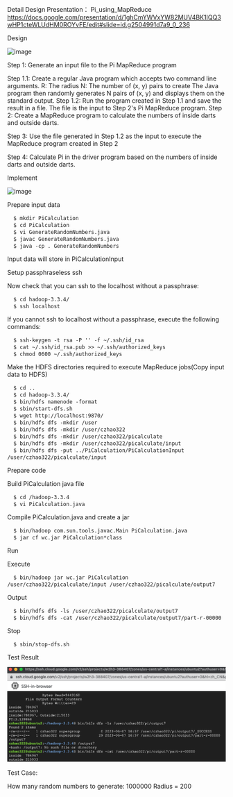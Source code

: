 Detail Design Presentation：
Pi_using_MapReduce
https://docs.google.com/presentation/d/1ghCmYWVxYW82MUV4BK1IQQ3wHP1cteWLUdHM0ROYvFE/edit#slide=id.g2504991d7a9_0_236

Design

![image](https://user-images.githubusercontent.com/93315926/194803849-7c4c723f-81a1-48ef-b068-12dd25496823.png)

Step 1: Generate an input file to the Pi MapReduce program

Step 1.1: Create a regular Java program which accepts two command line arguments.
R: The radius
N: The number of (x, y) pairs to create The Java program then randomly generates N pairs of (x, y) and displays them on the standard output. Step 1.2: Run the program created in Step 1.1 and save the result in a file. The file is the input to Step 2's Pi MapReduce program.
Step 2: Create a MapReduce program to calculate the numbers of inside darts and outside darts.

Step 3: Use the file generated in Step 1.2 as the input to execute the MapReduce program created in Step 2

Step 4: Calculate Pi in the driver program based on the numbers of inside darts and outside darts.

Implement

![image](https://user-images.githubusercontent.com/93315926/194799644-6b303972-e90e-4fc4-821b-0b26e2df9a6d.png)

Prepare input data
```
  $ mkdir PiCalculation
  $ cd PiCalculation
  $ vi GenerateRandomNumbers.java
  $ javac GenerateRandomNumbers.java
  $ java -cp . GenerateRandomNumbers
```
  
Input data will store in PiCalculationInput

Setup passphraseless ssh

Now check that you can ssh to the localhost without a passphrase:
```
  $ cd hadoop-3.3.4/
  $ ssh localhost
```
If you cannot ssh to localhost without a passphrase, execute the following commands:
```
  $ ssh-keygen -t rsa -P '' -f ~/.ssh/id_rsa
  $ cat ~/.ssh/id_rsa.pub >> ~/.ssh/authorized_keys
  $ chmod 0600 ~/.ssh/authorized_keys
```
Make the HDFS directories required to execute MapReduce jobs(Copy input data to HDFS)
```
  $ cd ..
  $ cd hadoop-3.3.4/
  $ bin/hdfs namenode -format
  $ sbin/start-dfs.sh
  $ wget http://localhost:9870/
  $ bin/hdfs dfs -mkdir /user
  $ bin/hdfs dfs -mkdir /user/czhao322
  $ bin/hdfs dfs -mkdir /user/czhao322/picalculate
  $ bin/hdfs dfs -mkdir /user/czhao322/picalculate/input
  $ bin/hdfs dfs -put ../PiCalculation/PiCalculationInput /user/czhao322/picalculate/input
```  
Prepare code

Build PiCalculation java file
```
  $ cd /hadoop-3.3.4
  $ vi PiCalculation.java 
```
Compile PiCalculation.java and create a jar
```
  $ bin/hadoop com.sun.tools.javac.Main PiCalculation.java
  $ jar cf wc.jar PiCalculation*class  
```
Run

Execute
```
  $ bin/hadoop jar wc.jar PiCalculation /user/czhao322/picalculate/input /user/czhao322/picalculate/output7
```
Output
```
  $ bin/hdfs dfs -ls /user/czhao322/picalculate/output7
  $ bin/hdfs dfs -cat /user/czhao322/picalculate/output7/part-r-00000 
```
Stop
```
  $ sbin/stop-dfs.sh
```
Test Result

![image](https://github.com/ceciliazhao1/cloudcomputing/blob/main/pi/image.png)

Test Case:

How many random numbers to generate: 1000000 Radius = 200
  

